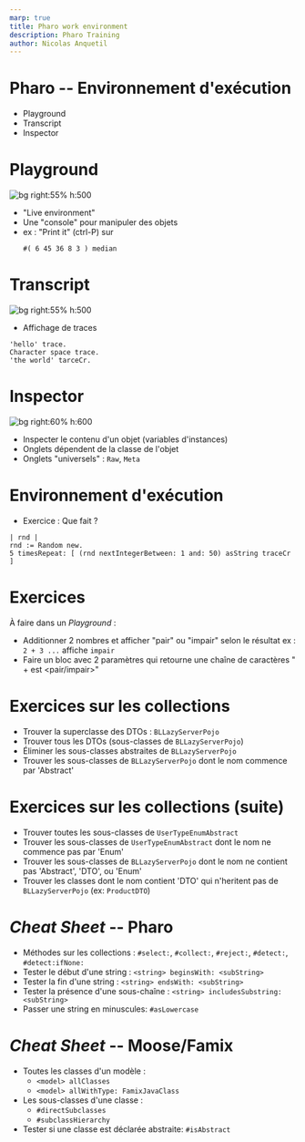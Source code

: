 ```yaml
---
marp: true
title: Pharo work environment
description: Pharo Training
author: Nicolas Anquetil
---
```

<!-- headingDivider: 1 -->
<!-- paginate: true -->
<!-- footer: "Pharo -- Environment d'exécution" -->

# Pharo -- Environnement d'exécution

- Playground
- Transcript
- Inspector

# Playground

![bg right:55% h:500](./Images/moosePlayground.png)

- "Live environment"
- Une "console" pour manipuler des objets
- ex : "Print it" (ctrl-P) sur
  ```
  #( 6 45 36 8 3 ) median
  ```

# Transcript

![bg right:55% h:500](./Images/transcript.png)

- Affichage de traces
```
'hello' trace.
Character space trace.
'the world' tarceCr.
```

# Inspector

![bg right:60% h:600](./Images/inspector.png)

- Inspecter le contenu d'un objet (variables d'instances)
- Onglets dépendent de la classe de l'objet
- Onglets "universels" : `Raw`, `Meta`

# Environnement d'exécution

- Exercice : Que fait ?
```
| rnd |
rnd := Random new.
5 timesRepeat: [ (rnd nextIntegerBetween: 1 and: 50) asString traceCr ]
```

# Exercices

À faire dans un *Playground* :

- Additionner 2 nombres et afficher "pair" ou "impair" selon le résultat
ex : `2 + 3 ...` affiche `impair`
- Faire un bloc avec 2 paramètres qui retourne une chaîne de caractères
"<x> + <y> est <pair/impair>"

# Exercices sur les collections

- Trouver la superclasse des DTOs : `BLLazyServerPojo`
- Trouver tous les DTOs (sous-classes de `BLLazyServerPojo`)
- Éliminer les sous-classes abstraites de `BLLazyServerPojo`
- Trouver les sous-classes de `BLLazyServerPojo` dont le nom commence par 'Abstract'

# Exercices sur les collections (suite)

- Trouver toutes les sous-classes de `UserTypeEnumAbstract`
- Trouver les sous-classes de `UserTypeEnumAbstract` dont le nom ne commence pas par 'Enum'
- Trouver les sous-classes de `BLLazyServerPojo` dont le nom ne contient pas 'Abstract', 'DTO', ou 'Enum'
- Trouver les classes dont le nom contient 'DTO' qui n'heritent pas de `BLLazyServerPojo` (ex: `ProductDTO`)

# *Cheat Sheet* -- Pharo

- Méthodes sur les collections : `#select:`, `#collect:`, `#reject:`, `#detect:`, `#detect:ifNone:`
- Tester le début d'une string : `<string> beginsWith: <subString>`
- Tester la fin d'une string : `<string> endsWith: <subString>`
- Tester la présence d'une sous-chaîne : `<string> includesSubstring: <subString>`
- Passer une string en minuscules: `#asLowercase`

# *Cheat Sheet* -- Moose/Famix

- Toutes les classes d'un modèle :
  - `<model> allClasses`
  - `<model> allWithType: FamixJavaClass`
- Les sous-classes d'une classe :
  - `#directSubclasses`
  - `#subclassHierarchy`
- Tester si une classe est déclarée abstraite: `#isAbstract`
